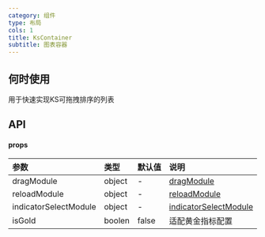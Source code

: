```yaml
---
category: 组件
type: 布局
cols: 1
title: KsContainer
subtitle: 图表容器
---
```



## 何时使用
用于快速实现KS可拖拽排序的列表

## API 

#### props

| 参数                          | 类型                                                      | 默认值                                                                                                        | 说明                                                                                                                                                                                                                                                                                                                                                                                                                                                            |
| :-------------------------------- | :-------------------------------------------------------- | :------------------------------------------------------------------------------------------------------------- | :--------------------------------------------------------------------------------------------------------------------------------------------------------------------------------------------------------------------------------------------------------------------------------------------------------------------------------------------------------------------------------------------------------------------------------------------------------------------- |
| dragModule                  | object                             | -                        | [dragModule](#dragModule)           |
| reloadModule                  | object                             | -                        | [reloadModule](#reloadModule)           |
| indicatorSelectModule         | object                             | -                        | [indicatorSelectModule](#indicatorSelectModule)           |
| isGold                      | boolen                             | false                        | 适配黄金指标配置           |

